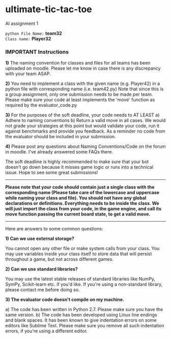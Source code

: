 # ultimate-tic-tac-toe
AI assignment 1  

`python File Name:` <b>team32</b>  
`Class name:`   <b>Player32</b>


### IMPORTANT Instructions

<b>1)</b>  The naming convention for classes and files for all teams has been uploaded on moodle. Please let me know in case there is any discrepancy with your team ASAP.

<b>2)</b> You need to implement a class with the given name (e.g. Player42) in a python file with corresponding name (i.e. team42.py) Note that since this is a group assignment, only one submission needs to be made per team. Please make sure your code at least implements the 'move' function as required by the evaluator_code.py

<b>3)</b> For the purposes of the soft deadline, your code needs to AT LEAST a) Adhere to naming conventions b) Return a valid move in all cases. We would not grade your strategies at this point but would validate your code, run it against benchmarks and provide you feedback. As a reminder no code from the evaluator should be included in your submission.

<b>4)</b> Please post any questions about Naming Conventions/Code on the forum in moodle. I've already answered some FAQs there.

The soft deadline is highly recommended to make sure that your bot doesn't go down because it misses game logic or runs into a technical issue. Hope to see some great submissions!

------------------------------------------------------------------  


<b>Please note that your code should contain just a single class with the corresponding name (Please take care of the lowercase and uppercase while naming your class and file). You should not have any global declarations or definitions. Everything needs to be inside the class. We will just import the class from your code, in the game engine, and call its move function passing the current board state, to get a valid move.</b>

------------------------------------------------------------------  

Here are answers to some common questions:

<b>1) Can we use external storage?</b>

You cannot open any other file or make system calls from your class. You may use variables inside your class itself to store data that will persist throughout a game, but not across different games.

<b>2) Can we use standard libraries?</b>

You may use the latest stable releases of standard libraries like NumPy, SymPy, Scikit-learn etc. if you'd like. If you're using a non-standard library, please contact me before doing so.

<b>3) The evaluator code doesn't compile on my machine.</b>

a) The code has been written in Python 2.7. Please make sure you have the same version.
b) The code has been developed using Linux line endings and blank spaces. It has been known to give indentation errors on some editors like Sublime Text. Please make sure you remove all such indentation errors, if you're using a different editor.
